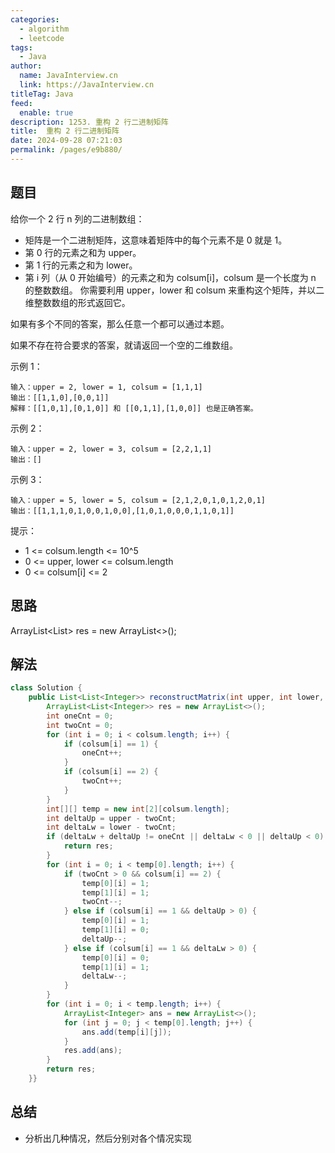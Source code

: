 ```yaml
---
categories: 
  - algorithm
  - leetcode
tags: 
  - Java
author: 
  name: JavaInterview.cn
  link: https://JavaInterview.cn
titleTag: Java
feed: 
  enable: true
description: 1253. 重构 2 行二进制矩阵
title:  重构 2 行二进制矩阵
date: 2024-09-28 07:21:03
permalink: /pages/e9b880/
---
```


## 题目

给你一个 2 行 n 列的二进制数组：

* 矩阵是一个二进制矩阵，这意味着矩阵中的每个元素不是 0 就是 1。
* 第 0 行的元素之和为 upper。
* 第 1 行的元素之和为 lower。
* 第 i 列（从 0 开始编号）的元素之和为 colsum[i]，colsum 是一个长度为 n 的整数数组。
你需要利用 upper，lower 和 colsum 来重构这个矩阵，并以二维整数数组的形式返回它。

如果有多个不同的答案，那么任意一个都可以通过本题。

如果不存在符合要求的答案，就请返回一个空的二维数组。



示例 1：

    输入：upper = 2, lower = 1, colsum = [1,1,1]
    输出：[[1,1,0],[0,0,1]]
    解释：[[1,0,1],[0,1,0]] 和 [[0,1,1],[1,0,0]] 也是正确答案。
示例 2：

    输入：upper = 2, lower = 3, colsum = [2,2,1,1]
    输出：[]
示例 3：

    输入：upper = 5, lower = 5, colsum = [2,1,2,0,1,0,1,2,0,1]
    输出：[[1,1,1,0,1,0,0,1,0,0],[1,0,1,0,0,0,1,1,0,1]]


提示：

* 1 <= colsum.length <= 10^5
* 0 <= upper, lower <= colsum.length
* 0 <= colsum[i] <= 2

## 思路

ArrayList<List<Integer>> res = new ArrayList<>();

## 解法
```java
class Solution {
    public List<List<Integer>> reconstructMatrix(int upper, int lower, int[] colsum) {
        ArrayList<List<Integer>> res = new ArrayList<>();
        int oneCnt = 0;
        int twoCnt = 0;
        for (int i = 0; i < colsum.length; i++) {
            if (colsum[i] == 1) {
                oneCnt++;
            }
            if (colsum[i] == 2) {
                twoCnt++;
            }
        }
        int[][] temp = new int[2][colsum.length];
        int deltaUp = upper - twoCnt;
        int deltaLw = lower - twoCnt;
        if (deltaLw + deltaUp != oneCnt || deltaLw < 0 || deltaUp < 0) {
            return res;
        }
        for (int i = 0; i < temp[0].length; i++) {
            if (twoCnt > 0 && colsum[i] == 2) {
                temp[0][i] = 1;
                temp[1][i] = 1;
                twoCnt--;
            } else if (colsum[i] == 1 && deltaUp > 0) {
                temp[0][i] = 1;
                temp[1][i] = 0;
                deltaUp--;
            } else if (colsum[i] == 1 && deltaLw > 0) {
                temp[0][i] = 0;
                temp[1][i] = 1;
                deltaLw--;
            }
        }
        for (int i = 0; i < temp.length; i++) {
            ArrayList<Integer> ans = new ArrayList<>();
            for (int j = 0; j < temp[0].length; j++) {
                ans.add(temp[i][j]);
            }
            res.add(ans);
        }
        return res;
    }}

```

## 总结

- 分析出几种情况，然后分别对各个情况实现 
